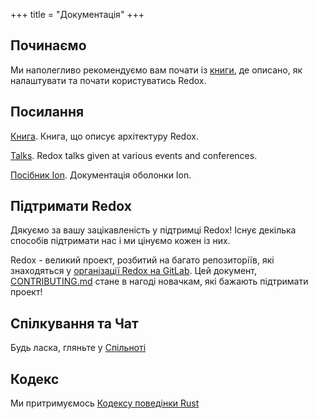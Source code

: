 +++
title = "Документація"
+++

## Починаємо

Ми наполегливо рекомендуємо вам почати із [книги](https://doc.redox-os.org/book/), де описано, як налаштувати та почати користуватись Redox.

## Посилання

[Книга](https://doc.redox-os.org/book/). Книга, що описує архітектуру Redox.

[Talks](/talks/). Redox talks given at various events and conferences.

[Посібник Ion](https://doc.redox-os.org/ion-manual/). Документація оболонки Ion.

## Підтримати Redox

Дякуємо за вашу зацікавленість у підтримці Redox!
Існує декілька способів підтримати нас і ми цінуємо кожен із них.

Redox - великий проект, розбитий на багато репозиторіїв, які знаходяться у
[організації Redox на GitLab](https://gitlab.redox-os.org/redox-os). Цей документ,
[CONTRIBUTING.md](https://gitlab.redox-os.org/redox-os/redox/blob/master/CONTRIBUTING.md)
стане в нагоді новачкам, які бажають підтримати проект!

## Спілкування та Чат

Будь ласка, гляньте у [Спільноті](/uk/community/)

## Кодекс

Ми притримуємось [Кодексу поведінки Rust](https://www.rust-lang.org/policies/code-of-conduct)

